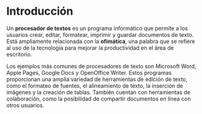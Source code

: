 # Introducción

Un **procesador de textos** es un programa informático que permite a los usuarios crear, editar, formatear, imprimir y guardar documentos de texto. Está ampliamente relacionada con la **ofimática**, una palabra que se refiere al uso de la tecnología para mejorar la productividad en el área de escritorio.

Los ejemplos más comunes de procesadores de texto son Microsoft Word, Apple Pages, Google Docs y OpenOffice Writer. Estos programas proporcionan una amplia variedad de herramientas de edición de texto, como el formateo de fuentes, el alineamiento de texto, la inserción de imágenes y la creación de tablas. También cuentan con herramientas de colaboración, como la posibilidad de compartir documentos en línea con otros usuarios.